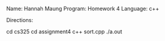 
Name: Hannah Maung
Program: Homework 4
Language: c++


Directions:

cd cs325
cd assignment4
c++ sort.cpp
./a.out





